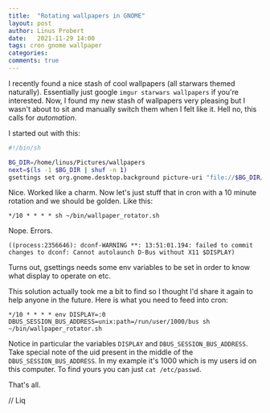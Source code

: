 ```yaml
---
title:  "Rotating wallpapers in GNOME"
layout: post
author: Linus Probert
date:   2021-11-29 14:00
tags: cron gnome wallpaper
categories: 
comments: true
---
```


I recently found a nice stash of cool wallpapers (all starwars themed
naturally). Essentially just google `imgur starwars wallpapers` if you're
interested.  Now, I found my new stash of wallpapers very pleasing but I wasn't
about to sit and manually switch them when I felt like it. Hell no, this calls
for *automation*.

I started out with this:

```bash
#!/bin/sh

BG_DIR=/home/linus/Pictures/wallpapers
next=$(ls -1 $BG_DIR | shuf -n 1)
gsettings set org.gnome.desktop.background picture-uri "file://$BG_DIR/$next"
```

Nice. Worked like a charm. Now let's just stuff that in cron with a 10 minute
rotation and we should be golden. Like this:

```cron
*/10 * * * * sh ~/bin/wallpaper_rotator.sh

```

Nope. Errors.

```log
((process:2356646): dconf-WARNING **: 13:51:01.194: failed to commit changes to dconf: Cannot autolaunch D-Bus without X11 $DISPLAY)
```

Turns out, gsettings needs some env variables to be set in order to know what
display to operate on etc.

This solution actually took me a bit to find so I thought I'd share it again to
help anyone in the future. Here is what you need to feed into cron:

```cron
*/10 * * * * env DISPLAY=:0 DBUS_SESSION_BUS_ADDRESS=unix:path=/run/user/1000/bus sh ~/bin/wallpaper_rotator.sh
```

Notice in particular the variables `DISPLAY` and `DBUS_SESSION_BUS_ADDRESS`.
Take special note of the uid present in the middle of the
`DBUS_SESSION_BUS_ADDRESS`. In my example it's 1000 which is my users id on
this computer. To find yours you can just `cat /etc/passwd`.

That's all.

// Liq
